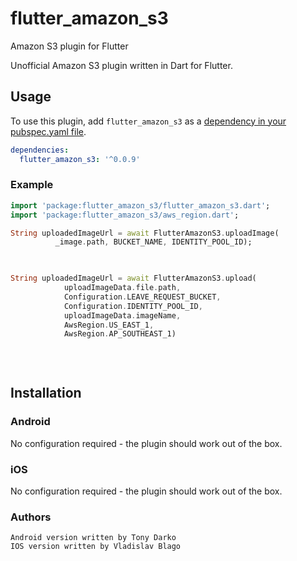 # flutter_amazon_s3

Amazon S3 plugin for Flutter

Unofficial Amazon S3 plugin written in Dart for Flutter.

## Usage
To use this plugin, add `flutter_amazon_s3` as a [dependency in your pubspec.yaml file](https://flutter.io/platform-plugins/).


```yaml
dependencies:
  flutter_amazon_s3: '^0.0.9'
```

### Example


``` dart
import 'package:flutter_amazon_s3/flutter_amazon_s3.dart';
import 'package:flutter_amazon_s3/aws_region.dart';

String uploadedImageUrl = await FlutterAmazonS3.uploadImage(
          _image.path, BUCKET_NAME, IDENTITY_POOL_ID);
          


String uploadedImageUrl = await FlutterAmazonS3.upload(
            uploadImageData.file.path,
            Configuration.LEAVE_REQUEST_BUCKET,
            Configuration.IDENTITY_POOL_ID,
            uploadImageData.imageName,
            AwsRegion.US_EAST_1,
            AwsRegion.AP_SOUTHEAST_1)
            
            
        

```
          
## Installation


### Android

No configuration required - the plugin should work out of the box.          


### iOS

No configuration required - the plugin should work out of the box.          

### Authors
```
Android version written by Tony Darko
IOS version written by Vladislav Blago
```
